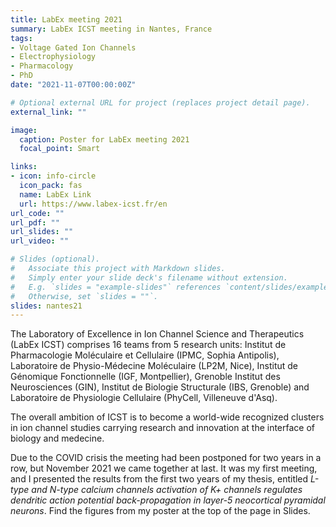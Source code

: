 ```yaml
---
title: LabEx meeting 2021
summary: LabEx ICST meeting in Nantes, France
tags:
- Voltage Gated Ion Channels
- Electrophysiology
- Pharmacology
- PhD
date: "2021-11-07T00:00:00Z"

# Optional external URL for project (replaces project detail page).
external_link: ""

image:
  caption: Poster for LabEx meeting 2021
  focal_point: Smart

links:
- icon: info-circle
  icon_pack: fas
  name: LabEx Link
  url: https://www.labex-icst.fr/en
url_code: ""
url_pdf: ""
url_slides: ""
url_video: ""

# Slides (optional).
#   Associate this project with Markdown slides.
#   Simply enter your slide deck's filename without extension.
#   E.g. `slides = "example-slides"` references `content/slides/example-slides.md`.
#   Otherwise, set `slides = ""`.
slides: nantes21
---
```

The Laboratory of Excellence in Ion Channel Science and Therapeutics (LabEx ICST) comprises 16 teams from 5 research units: Institut de Pharmacologie Moléculaire et Cellulaire (IPMC, Sophia Antipolis), Laboratoire de Physio-Médecine Moléculaire (LP2M, Nice), Institut de Génomique Fonctionnelle (IGF, Montpellier), Grenoble Institut des Neurosciences (GIN), Institut de Biologie Structurale (IBS, Grenoble) and Laboratoire de Physiologie Cellulaire (PhyCell, Villeneuve d'Asq).

The overall ambition of ICST is to become a world-wide recognized clusters in ion channel studies carrying research and innovation at the interface of biology and medecine.

Due to the COVID crisis the meeting had been postponed for two years in a row, but November 2021 we came together at last. It was my first meeting, and I presented the results from the first two years of my thesis, entitled *L-type and N-type calcium channels activation of K+ channels regulates dendritic action potential back-propagation in layer-5 neocortical pyramidal neurons*. Find the figures from my poster at the top of the page in Slides. 